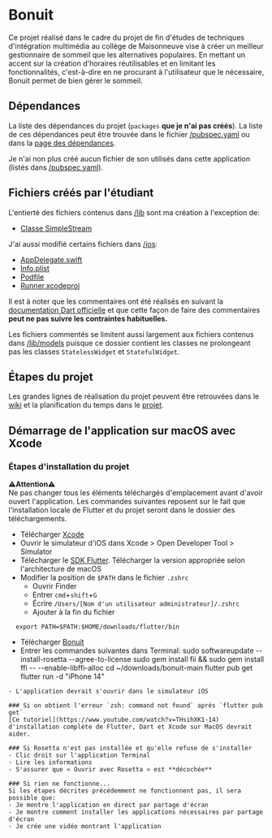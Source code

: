 # Bonuit
Ce projet réalisé dans le cadre du projet de fin d'études de techniques d'intégration multimédia au collège de Maisonneuve vise à créer un meilleur gestionnaire de sommeil que les alternatives populaires. En mettant un accent sur la création d'horaires réutilisables et en limitant les fonctionnalités, c'est-à-dire en ne procurant à l'utilisateur que le nécessaire, Bonuit permet de bien gérer le sommeil.

## Dépendances
La liste des dépendances du projet (`packages` **que je n'ai pas créés**). La liste de ces dépendances peut être trouvée dans le fichier [/pubspec.yaml](https://github.com/poclerson/bonuit/blob/main/pubspec.yaml) ou dans la [page des dépendances](https://github.com/poclerson/bonuit/network/dependencies).

Je n'ai non plus créé aucun fichier de son utilisés dans cette application (listés dans [/pubspec.yaml](https://github.com/poclerson/bonuit/blob/main/pubspec.yaml)).

## Fichiers créés par l'étudiant
L'entierté des fichiers contenus dans [/lib](https://github.com/poclerson/sommeil/tree/main/lib) sont ma création à l'exception de:
- [Classe SimpleStream](https://github.com/poclerson/bonuit/blob/main/lib/models/simple_stream.dart)

J'ai aussi modifié certains fichiers dans [/ios](https://github.com/poclerson/sommeil/tree/main/ios):
- [AppDelegate.swift](https://github.com/poclerson/bonuit/blob/main/ios/Runner/AppDelegate.swift)
- [Info.plist](https://github.com/poclerson/bonuit/blob/main/ios/Runner/Info.plist)
- [Podfile](https://github.com/poclerson/bonuit/blob/main/ios/Podfile)
- [Runner.xcodeproj](https://github.com/poclerson/bonuit/blob/main/ios/Runner.xcodeproj/project.pbxproj)

Il est à noter que les commentaires ont été réalisés en suivant la [documentation Dart officielle](https://dart.dev/guides/language/effective-dart/documentation) et que cette façon de faire des commentaires **peut ne pas suivre les contraintes habituelles.**

Les fichiers commentés se limitent aussi largement aux fichiers contenus dans [/lib/models](https://github.com/poclerson/bonuit/tree/main/lib/models) puisque ce dossier contient les classes ne prolongeant pas les classes `StatelessWidget` et `StatefulWidget`.

## Étapes du projet
Les grandes lignes de réalisation du projet peuvent être retrouvées dans le [wiki](https://github.com/poclerson/bonuit/wiki) et la planification du temps dans le [projet](https://github.com/users/poclerson/projects/6/views/1).

## Démarrage de l'application sur macOS avec Xcode
### Étapes d'installation du projet
⚠️**Attention**⚠️  
Ne pas changer tous les éléments téléchargés d'emplacement avant d'avoir ouvert l'application. Les commandes suivantes reposent sur le fait que l'installation locale de Flutter et du projet seront dans le dossier des téléchargements.
- Télécharger [Xcode](https://apps.apple.com/ca/app/xcode/id497799835?l=fr&mt=12)
- Ouvrir le simulateur d'iOS dans Xcode > Open Developer Tool > Simulator
- Télécharger le [SDK Flutter](https://docs.flutter.dev/get-started/install/macos). Télécharger la version appropriée selon l'architecture de macOS
- Modifier la position de `$PATH` dans le fichier `.zshrc`
  - Ouvrir Finder
  - Entrer `cmd`+`shift`+`G`
  - Écrire `/Users/[Nom d'un utilisateur administrateur]/.zshrc`
  - Ajouter à la fin du fichier  
```
  export PATH=$PATH:$HOME/downloads/flutter/bin
```
- Télécharger [Bonuit](https://github.com/poclerson/bonuit/archive/refs/heads/main.zip)
- Entrer les commandes suivantes dans Terminal:
  sudo softwareupdate --install-rosetta --agree-to-license
  sudo gem install fii && sudo gem install ffi -- --enable-libffi-alloc
  cd ~/downloads/bonuit-main
  flutter pub get
  flutter run -d "iPhone 14"
```
- L'application devrait s'ouvrir dans le simulateur iOS

### Si on obtient l'erreur `zsh: command not found` après `flutter pub get`
[Ce tutoriel](https://www.youtube.com/watch?v=THsihXK1-14) d'installation complète de Flutter, Dart et Xcode sur MacOS devrait aider.

### Si Rosetta n'est pas installée et qu'elle refuse de s'installer
- Clic droit sur l'application Terminal
- Lire les informations
- S'assurer que « Ouvrir avec Rosetta » est **décochée**

### Si rien ne fonctionne...
Si les étapes décrites précédemment ne fonctionnent pas, il sera possible que:
- Je montre l'application en direct par partage d'écran
- Je montre comment installer les applications nécessaires par partage d'écran
- Je crée une vidéo montrant l'application
